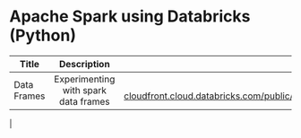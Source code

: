 # Apache Spark using Databricks (Python)


| Title   |      Description      |  Link |
|----------|:-------------:|------:|
| Data Frames | Experimenting with spark data frames | https://databricks-prod-cloudfront.cloud.databricks.com/public/4027ec902e239c93eaaa8714f173bcfc/6364702357600672/4344998060484761/8864359384473848/latest.html
 |
